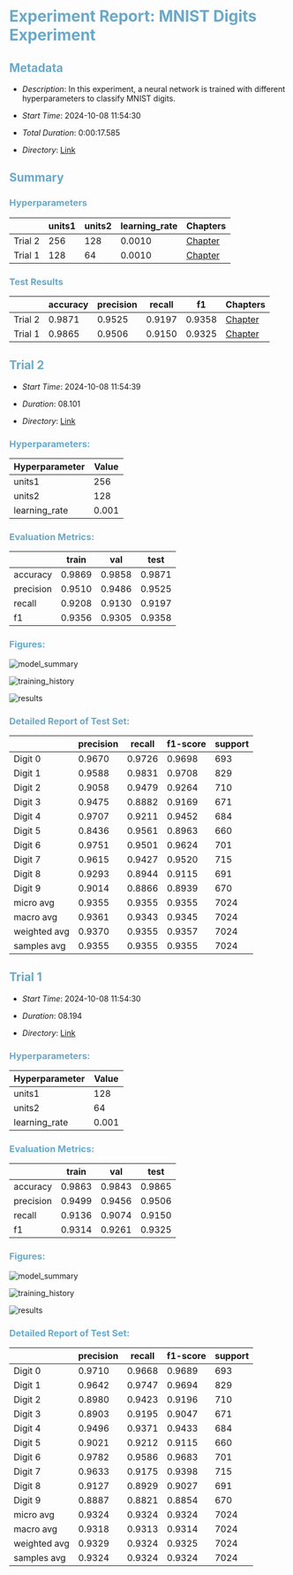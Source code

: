 # <span style="color:rgb(105, 169, 201);">Experiment Report: MNIST Digits Experiment</span>

## <span style="color:rgb(105, 169, 201);">Metadata</span>

*    *Description*: In this experiment, a neural network is trained with different hyperparameters to classify MNIST digits.

*    *Start Time*: 2024-10-08 11:54:30

*    *Total Duration*: 0:00:17.585

*    *Directory*: [Link](./.)


<div style="page-break-after: always;"></div>

## <span style="color:rgb(105, 169, 201);">Summary</span>

### <span style="color:rgb(105, 169, 201);">Hyperparameters</span>

|               | units1        | units2        | learning_rate | Chapters      |
| ------------- | ------------- | ------------- | ------------- | ------------- |
| Trial 2       | 256           | 128           | 0.0010        | [Chapter](#trial-2) | 
| Trial 1       | 128           | 64            | 0.0010        | [Chapter](#trial-1) | 


### <span style="color:rgb(105, 169, 201);">Test Results</span>

|           | accuracy  | precision | recall    | f1        | Chapters  |
| --------- | --------- | --------- | --------- | --------- | --------- |
| Trial 2   | 0.9871    | 0.9525    | 0.9197    | 0.9358    | [Chapter](#trial-2) | 
| Trial 1   | 0.9865    | 0.9506    | 0.9150    | 0.9325    | [Chapter](#trial-1) | 



<div style="page-break-after: always;"></div>

## <span style="color:rgb(105, 169, 201);">Trial 2</span>

*    *Start Time*: 2024-10-08 11:54:39

*    *Duration*: 08.101

*    *Directory*: [Link](./trial_2)

### <span style="color:rgb(105, 169, 201);">Hyperparameters:</span>

| Hyperparameter | Value         |
| ------------- | ------------- |
| units1        | 256           |
| units2        | 128           |
| learning_rate | 0.001         |


### <span style="color:rgb(105, 169, 201);">Evaluation Metrics:</span>

|           | train     | val       | test      |
| --------- | --------- | --------- | --------- |
| accuracy  | 0.9869    | 0.9858    | 0.9871    | 
| precision | 0.9510    | 0.9486    | 0.9525    | 
| recall    | 0.9208    | 0.9130    | 0.9197    | 
| f1        | 0.9356    | 0.9305    | 0.9358    | 


### <span style="color:rgb(105, 169, 201);">Figures:</span>

![model_summary](./trial_2/model_summary.png)

![training_history](./trial_2/training_history.png)

![results](./trial_2/results.png)

### <span style="color:rgb(105, 169, 201);">Detailed Report of Test Set:</span>

|              | precision    | recall       | f1-score     | support      |
| ------------ | ------------ | ------------ | ------------ | ------------ |
| Digit 0      | 0.9670       | 0.9726       | 0.9698       | 693          | 
| Digit 1      | 0.9588       | 0.9831       | 0.9708       | 829          | 
| Digit 2      | 0.9058       | 0.9479       | 0.9264       | 710          | 
| Digit 3      | 0.9475       | 0.8882       | 0.9169       | 671          | 
| Digit 4      | 0.9707       | 0.9211       | 0.9452       | 684          | 
| Digit 5      | 0.8436       | 0.9561       | 0.8963       | 660          | 
| Digit 6      | 0.9751       | 0.9501       | 0.9624       | 701          | 
| Digit 7      | 0.9615       | 0.9427       | 0.9520       | 715          | 
| Digit 8      | 0.9293       | 0.8944       | 0.9115       | 691          | 
| Digit 9      | 0.9014       | 0.8866       | 0.8939       | 670          | 
| micro avg    | 0.9355       | 0.9355       | 0.9355       | 7024         | 
| macro avg    | 0.9361       | 0.9343       | 0.9345       | 7024         | 
| weighted avg | 0.9370       | 0.9355       | 0.9357       | 7024         | 
| samples avg  | 0.9355       | 0.9355       | 0.9355       | 7024         | 



<div style="page-break-after: always;"></div>

## <span style="color:rgb(105, 169, 201);">Trial 1</span>

*    *Start Time*: 2024-10-08 11:54:30

*    *Duration*: 08.194

*    *Directory*: [Link](./trial_1)

### <span style="color:rgb(105, 169, 201);">Hyperparameters:</span>

| Hyperparameter | Value         |
| ------------- | ------------- |
| units1        | 128           |
| units2        | 64            |
| learning_rate | 0.001         |


### <span style="color:rgb(105, 169, 201);">Evaluation Metrics:</span>

|           | train     | val       | test      |
| --------- | --------- | --------- | --------- |
| accuracy  | 0.9863    | 0.9843    | 0.9865    | 
| precision | 0.9499    | 0.9456    | 0.9506    | 
| recall    | 0.9136    | 0.9074    | 0.9150    | 
| f1        | 0.9314    | 0.9261    | 0.9325    | 


### <span style="color:rgb(105, 169, 201);">Figures:</span>

![model_summary](./trial_1/model_summary.png)

![training_history](./trial_1/training_history.png)

![results](./trial_1/results.png)

### <span style="color:rgb(105, 169, 201);">Detailed Report of Test Set:</span>

|              | precision    | recall       | f1-score     | support      |
| ------------ | ------------ | ------------ | ------------ | ------------ |
| Digit 0      | 0.9710       | 0.9668       | 0.9689       | 693          | 
| Digit 1      | 0.9642       | 0.9747       | 0.9694       | 829          | 
| Digit 2      | 0.8980       | 0.9423       | 0.9196       | 710          | 
| Digit 3      | 0.8903       | 0.9195       | 0.9047       | 671          | 
| Digit 4      | 0.9496       | 0.9371       | 0.9433       | 684          | 
| Digit 5      | 0.9021       | 0.9212       | 0.9115       | 660          | 
| Digit 6      | 0.9782       | 0.9586       | 0.9683       | 701          | 
| Digit 7      | 0.9633       | 0.9175       | 0.9398       | 715          | 
| Digit 8      | 0.9127       | 0.8929       | 0.9027       | 691          | 
| Digit 9      | 0.8887       | 0.8821       | 0.8854       | 670          | 
| micro avg    | 0.9324       | 0.9324       | 0.9324       | 7024         | 
| macro avg    | 0.9318       | 0.9313       | 0.9314       | 7024         | 
| weighted avg | 0.9329       | 0.9324       | 0.9325       | 7024         | 
| samples avg  | 0.9324       | 0.9324       | 0.9324       | 7024         | 

